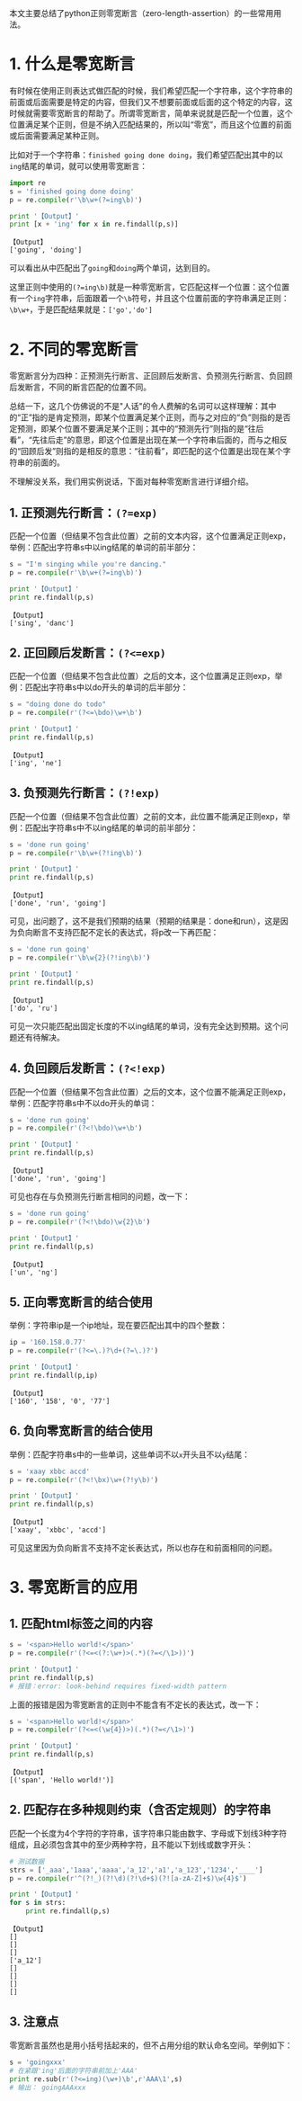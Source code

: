 本文主要总结了python正则零宽断言（zero-length-assertion）的一些常用用法。

# 1. 什么是零宽断言

有时候在使用正则表达式做匹配的时候，我们希望匹配一个字符串，这个字符串的前面或后面需要是特定的内容，但我们又不想要前面或后面的这个特定的内容，这时候就需要零宽断言的帮助了。所谓零宽断言，简单来说就是匹配一个位置，这个位置满足某个正则，但是不纳入匹配结果的，所以叫“零宽”，而且这个位置的前面或后面需要满足某种正则。

比如对于一个字符串：`finished going done doing`，我们希望匹配出其中的以`ing`结尾的单词，就可以使用零宽断言：


```python
import re
s = 'finished going done doing'
p = re.compile(r'\b\w+(?=ing\b)')

print '【Output】'
print [x + 'ing' for x in re.findall(p,s)]
```

    【Output】
    ['going', 'doing']


可以看出从中匹配出了`going`和`doing`两个单词，达到目的。

这里正则中使用的`(?=ing\b)`就是一种零宽断言，它匹配这样一个位置：这个位置有一个`ing`字符串，后面跟着一个`\b`符号，并且这个位置前面的字符串满足正则：`\b\w+`，于是匹配结果就是：`['go','do']`

# 2. 不同的零宽断言

零宽断言分为四种：正预测先行断言、正回顾后发断言、负预测先行断言、负回顾后发断言，不同的断言匹配的位置不同。

总结一下，这几个仿佛说的不是"人话"的令人费解的名词可以这样理解：其中的“正”指的是肯定预测，即某个位置满足某个正则，而与之对应的“负”则指的是否定预测，即某个位置不要满足某个正则；其中的“预测先行”则指的是“往后看”，“先往后走”的意思，即这个位置是出现在某一个字符串后面的，而与之相反的“回顾后发”则指的是相反的意思：“往前看”，即匹配的这个位置是出现在某个字符串的前面的。

不理解没关系，我们用实例说话，下面对每种零宽断言进行详细介绍。

## 1. 正预测先行断言：`(?=exp)`

匹配一个位置（但结果不包含此位置）之前的文本内容，这个位置满足正则exp，举例：匹配出字符串s中以ing结尾的单词的前半部分：


```python
s = "I'm singing while you're dancing."
p = re.compile(r'\b\w+(?=ing\b)')

print '【Output】'
print re.findall(p,s)
```

    【Output】
    ['sing', 'danc']


## 2. 正回顾后发断言：`(?<=exp)`

匹配一个位置（但结果不包含此位置）之后的文本，这个位置满足正则exp，举例：匹配出字符串s中以do开头的单词的后半部分：


```python
s = "doing done do todo"
p = re.compile(r'(?<=\bdo)\w+\b')

print '【Output】'
print re.findall(p,s)
```

    【Output】
    ['ing', 'ne']


## 3. 负预测先行断言：`(?!exp)`

匹配一个位置（但结果不包含此位置）之前的文本，此位置不能满足正则exp，举例：匹配出字符串s中不以ing结尾的单词的前半部分：


```python
s = 'done run going'
p = re.compile(r'\b\w+(?!ing\b)')

print '【Output】'
print re.findall(p,s)
```

    【Output】
    ['done', 'run', 'going']


可见，出问题了，这不是我们预期的结果（预期的结果是：done和run），这是因为负向断言不支持匹配不定长的表达式，将p改一下再匹配：


```python
s = 'done run going'
p = re.compile(r'\b\w{2}(?!ing\b)')

print '【Output】'
print re.findall(p,s)
```

    【Output】
    ['do', 'ru']


可见一次只能匹配出固定长度的不以ing结尾的单词，没有完全达到预期。这个问题还有待解决。

## 4. 负回顾后发断言：`(?<!exp)`

匹配一个位置（但结果不包含此位置）之后的文本，这个位置不能满足正则exp，举例：匹配字符串s中不以do开头的单词：


```python
s = 'done run going'
p = re.compile(r'(?<!\bdo)\w+\b')

print '【Output】'
print re.findall(p,s)
```

    【Output】
    ['done', 'run', 'going']


可见也存在与负预测先行断言相同的问题，改一下：


```python
s = 'done run going'
p = re.compile(r'(?<!\bdo)\w{2}\b')

print '【Output】'
print re.findall(p,s)
```

    【Output】
    ['un', 'ng']


## 5. 正向零宽断言的结合使用

举例：字符串ip是一个ip地址，现在要匹配出其中的四个整数：


```python
ip = '160.158.0.77'
p = re.compile(r'(?<=\.)?\d+(?=\.)?')

print '【Output】'
print re.findall(p,ip)
```

    【Output】
    ['160', '158', '0', '77']


## 6. 负向零宽断言的结合使用

举例：匹配字符串s中的一些单词，这些单词不以`x`开头且不以`y`结尾：


```python
s = 'xaay xbbc accd'
p = re.compile(r'(?<!\bx)\w+(?!y\b)')

print '【Output】'
print re.findall(p,s)
```

    【Output】
    ['xaay', 'xbbc', 'accd']


可见这里因为负向断言不支持不定长表达式，所以也存在和前面相同的问题。

# 3. 零宽断言的应用

## 1. 匹配html标签之间的内容


```python
s = '<span>Hello world!</span>'
p = re.compile(r'(?<=<(?:\w+)>(.*)(?=</\1>))')

print '【Output】'
print re.findall(p,s)
# 报错：error: look-behind requires fixed-width pattern
```

上面的报错是因为零宽断言的正则中不能含有不定长的表达式，改一下：


```python
s = '<span>Hello world!</span>'
p = re.compile(r'(?<=<(\w{4})>)(.*)(?=</\1>)')

print '【Output】'
print re.findall(p,s)
```

    【Output】
    [('span', 'Hello world!')]


## 2. 匹配存在多种规则约束（含否定规则）的字符串

匹配一个长度为4个字符的字符串，该字符串只能由数字、字母或下划线3种字符组成，且必须包含其中的至少两种字符，且不能以下划线或数字开头：


```python
# 测试数据
strs = ['_aaa','1aaa','aaaa','a_12','a1','a_123','1234','____']
p = re.compile(r'^(?!_)(?!\d)(?!\d+$)(?![a-zA-Z]+$)\w{4}$')

print '【Output】'
for s in strs:
    print re.findall(p,s)
```

    【Output】
    []
    []
    []
    ['a_12']
    []
    []
    []
    []

## 3. 注意点

零宽断言虽然也是用小括号括起来的，但不占用分组的默认命名空间。举例如下：

```python
s = 'goingxxx'
# 在紧跟'ing'后面的字符串前加上'AAA'
print re.sub(r'(?<=ing)(\w+)\b',r'AAA\1',s)
# 输出： goingAAAxxx
```
